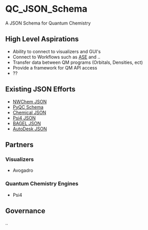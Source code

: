 # QC_JSON_Schema
A JSON Schema for Quantum Chemistry

## High Level Aspirations
- Ability to connect to visualizers and GUI's
- Connect to Workflows such as [ASE](https://wiki.fysik.dtu.dk/ase/) and ..
- Transfer data between QM programs (Orbitals, Densities, ect)
- Provide a framework for QM API access
- ??

## Existing JSON Efforts
 - [NWChem JSON](https://github.com/wadejong/NWChemOutputToJson)
 - [PyQC Schema](https://github.com/PyQC/json_schema)
 - [Chemical JSON](https://github.com/OpenChemistry/chemicaljson)
 - [Psi4 JSON](https://github.com/psi4/psi4/blob/master/psi4/driver/json_wrapper.py#L55)
 - [BAGEL JSON](https://github.com/nubakery/bagel/blob/master/test/benzene_sto3g_pml.json)
 - [AutoDesk JSON](https://github.com/Autodesk/molecular-design-toolkit/wiki/Molecular-JSON-Draft-Spec#molecule)
 
 ## Partners
 
 ### Visualizers
 - Avogadro
 
 ### Quantum Chemistry Engines
 - Psi4
 
  ## Governance
  ..
